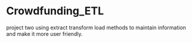 # Crowdfunding_ETL
project two using extract transform load methods to maintain information and make it more user friendly. 
